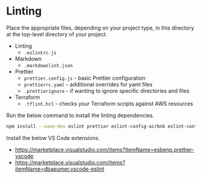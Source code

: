 # Linting

Place the appropriate files, depending on your project type, in this directory
at the top-level directory of your project.

- Linting
  - `.eslintrc.js`
- Markdown
  - `.markdownlint.json`
- Prettier
  - `prettier.config.js` - basic Prettier configuration
  - `prettierrc.yaml` - additional overrides for yaml files
  - `.prettierignore` - if wanting to ignore specific directories and files
- Terraform
  - `.tflint.hcl` - checks your Terraform scripts against AWS resources

Run the below command to install the linting dependencies.

```sh
npm install --save-dev eslint prettier eslint-config-airbnb eslint-config-prettier eslint-plugin-prettier lint-staged
```

Install the below VS Code extensions.

- <https://marketplace.visualstudio.com/items?itemName=esbenp.prettier-vscode>
- <https://marketplace.visualstudio.com/items?itemName=dbaeumer.vscode-eslint>
